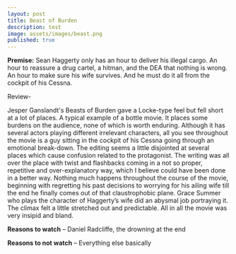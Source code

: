 ```yaml
---
layout: post
title: Beast of Burden
description: test
image: assets/images/beast.png
published: true
---
```


**Premise:** Sean Haggerty only has an hour to deliver his illegal cargo. An hour to reassure a drug cartel, a hitman, and the DEA that nothing is wrong. An hour to make sure his wife survives. And he must do it all from the cockpit of his Cessna.

Review-

Jesper Ganslandt's Beasts of Burden gave a Locke-type feel but fell short at a lot of places. A typical example of a bottle movie. It places some burdens on the audience, none of which is worth enduring. Although it has several actors playing different irrelevant characters, all you see throughout the movie is a guy sitting in the cockpit of his Cessna going through an emotional break-down. The editing seems a little disjointed at several places which cause confusion related to the protagonist. The writing was all over the place with twist and flashbacks coming in a not so proper, repetitive and over-explanatory way, which I believe could have been done in a better way. Nothing much happens throughout the course of the movie, beginning with regretting his past decisions to worrying for his ailing wife till the end he finally comes out of that claustrophobic plane. Grace Summer who plays the character of Haggerty’s wife did an abysmal job portraying it. The climax felt a little stretched out and predictable. All in all the movie was very insipid and bland.

**Reasons to watch** – Daniel Radcliffe, the drowning at the end

**Reasons to not watch** – Everything else basically
